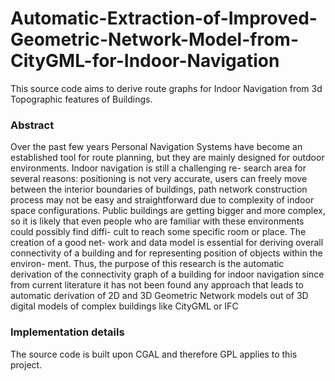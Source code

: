 Automatic-Extraction-of-Improved-Geometric-Network-Model-from-CityGML-for-Indoor-Navigation
===========================================================================================

This source code aims to derive route graphs for Indoor Navigation from 3d Topographic features of Buildings.

### Abstract

Over the past few years Personal Navigation Systems have become an established tool for route planning, but they are mainly designed for outdoor environments. Indoor navigation is still a challenging re- search area for several reasons: positioning is not very accurate, users can freely move between the interior boundaries of buildings, path network construction process may not be easy and straightforward due to complexity of indoor space configurations. Public buildings are getting bigger and more complex, so it is likely that even people who are familiar with these environments could possibly find diffi- cult to reach some specific room or place. The creation of a good net- work and data model is essential for deriving overall connectivity of a building and for representing position of objects within the environ- ment. Thus, the purpose of this research is the automatic derivation of the connectivity graph of a building for indoor navigation since from current literature it has not been found any approach that leads to automatic derivation of 2D and 3D Geometric Network models out of 3D digital models of complex buildings like CityGML or IFC

### Implementation details
The source code is built upon CGAL and therefore GPL applies to this project.
